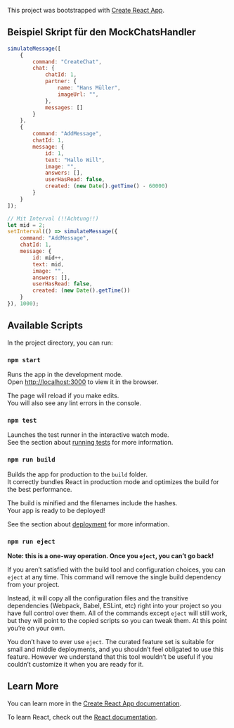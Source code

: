 This project was bootstrapped with [Create React App](https://github.com/facebook/create-react-app).

## Beispiel Skript für den MockChatsHandler
```js
simulateMessage([
    {
        command: "CreateChat",
        chat: {
            chatId: 1,
            partner: {
                name: "Hans Müller",
                imageUrl: "",
            },
            messages: []
        }
    },
    {
        command: "AddMessage",
        chatId: 1,
        message: {
            id: 1,
            text: "Hallo Will",
            image: "",
            answers: [],
            userHasRead: false,
            created: (new Date().getTime() - 60000)
        }
    }
]);

// Mit Interval (!!Achtung!!)
let mid = 2;
setInterval(() => simulateMessage({
    command: "AddMessage",
    chatId: 1,
    message: {
        id: mid++,
        text: mid,
        image: "",
        answers: [],
        userHasRead: false,
        created: (new Date().getTime())
    }
}), 1000);
```

## Available Scripts

In the project directory, you can run:

### `npm start`

Runs the app in the development mode.<br />
Open [http://localhost:3000](http://localhost:3000) to view it in the browser.

The page will reload if you make edits.<br />
You will also see any lint errors in the console.

### `npm test`

Launches the test runner in the interactive watch mode.<br />
See the section about [running tests](https://facebook.github.io/create-react-app/docs/running-tests) for more information.

### `npm run build`

Builds the app for production to the `build` folder.<br />
It correctly bundles React in production mode and optimizes the build for the best performance.

The build is minified and the filenames include the hashes.<br />
Your app is ready to be deployed!

See the section about [deployment](https://facebook.github.io/create-react-app/docs/deployment) for more information.

### `npm run eject`

**Note: this is a one-way operation. Once you `eject`, you can’t go back!**

If you aren’t satisfied with the build tool and configuration choices, you can `eject` at any time. This command will remove the single build dependency from your project.

Instead, it will copy all the configuration files and the transitive dependencies (Webpack, Babel, ESLint, etc) right into your project so you have full control over them. All of the commands except `eject` will still work, but they will point to the copied scripts so you can tweak them. At this point you’re on your own.

You don’t have to ever use `eject`. The curated feature set is suitable for small and middle deployments, and you shouldn’t feel obligated to use this feature. However we understand that this tool wouldn’t be useful if you couldn’t customize it when you are ready for it.

## Learn More

You can learn more in the [Create React App documentation](https://facebook.github.io/create-react-app/docs/getting-started).

To learn React, check out the [React documentation](https://reactjs.org/).
